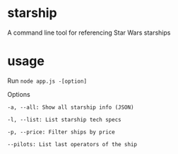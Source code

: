 # starship
A command line tool for referencing Star Wars starships

# usage
Run <code>node app.js -[option]</code>

Options

<code>-a, --all: Show all starship info (JSON)</code>

<code>-l, --list: List starship tech specs</code>

<code>-p, --price: Filter ships by price</code>

<code>--pilots: List last operators of the ship</code>
